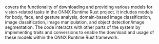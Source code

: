 covers the functionality of downloading and providing various models for vision-related tasks in the ONNX Runtime Rust project. It includes models for body, face, and gesture analysis, domain-based image classification, image classification, image manipulation, and object detection/image segmentation. The code interacts with other parts of the system by implementing traits and conversions to enable the download and usage of these models within the ONNX Runtime Rust framework.